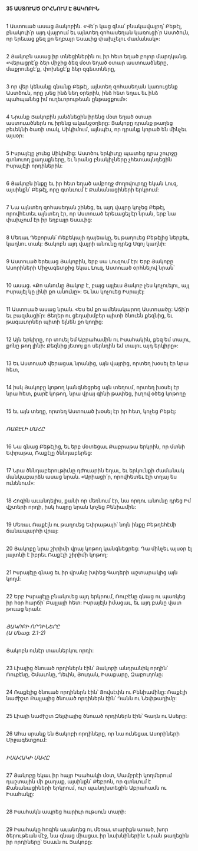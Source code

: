**35 ԱՍՏՈՒԱԾ ՕՐՀՆՈՒՄ Է ՅԱԿՈԲԻՆ**

\
1 Աստուած ասաց Յակոբին. «Վե՛ր կաց գնա՛ բնակավայրդ՝ Բեթէլ, բնակուի՛ր այդ վայրում եւ այնտեղ զոհասեղան կառուցի՛ր Աստծուն, որ երեւաց քեզ քո եղբայր Եսաւից փախչելու ժամանակ»:

\
2 Յակոբն ասաց իր տնեցիներին ու իր հետ եղած բոլոր մարդկանց. «Վերացրէ՛ք ձեր միջից ձեզ մօտ եղած օտար աստուածները, մաքրուեցէ՛ք, փոխեցէ՛ք ձեր զգեստները,

\
3 որ վեր կենանք գնանք Բեթէլ, այնտեղ զոհասեղան կառուցենք Աստծուն, որը լսեց ինձ նեղ օրերին, ինձ հետ եղաւ եւ ինձ պահպանեց իմ ուղեւորութեան ընթացքում»:

\
4 Նրանք Յակոբին յանձնեցին իրենց մօտ եղած օտար աստուածներն ու իրենց ականջօղերը: Յակոբը դրանք թաղեց բեւեկնի ծառի տակ, Սիկիմում, այնպէս, որ դրանք կորած են մինչեւ այսօր:

\
5 Իսրայէլը չուեց Սիկիմից: Աստծու երկիւղը պատեց դրա շուրջը գտնուող քաղաքները, եւ նրանց բնակիչները չհետապնդեցին Իսրայէլի որդիներին:

\
6 Յակոբն ինքը եւ իր հետ եղած ամբողջ ժողովուրդը եկան Լուզ, այսինքն՝ Բեթէլ, որը գտնւում է Քանանացիների երկրում:

\
7 Նա այնտեղ զոհասեղան շինեց, եւ այդ վայրը կոչեց Բեթէլ, որովհետեւ այնտեղ էր, որ Աստուած երեւացել էր նրան, երբ նա փախչում էր իր եղբայր Եսաւից:

\
8 Մեռաւ Դեբորան՝ Ռեբեկայի դայեակը, եւ թաղուեց Բեթէլից ներքեւ, կաղնու տակ: Յակոբն այդ վայրի անունը դրեց Սգոյ կաղնի:

\
9 Աստուած երեւաց Յակոբին, երբ սա Լուզում էր: Երբ Յակոբը Ասորիների Միջագետքից եկաւ Լուզ, Աստուած օրհնելով նրան՝

\
10 ասաց. «Քո անունը Յակոբ է, բայց այլեւս Յակոբ չես կոչուելու, այլ Իսրայէլ կը լինի քո անունը»: Եւ նա կոչուեց Իսրայէլ:

\
11 Աստուած ասաց նրան. «Ես եմ քո ամենակարող Աստուածը: Աճի՛ր եւ բազմացի՛ր: Ցեղեր ու ցեղախմբեր պիտի ծնուեն քեզնից, եւ թագաւորներ պիտի ելնեն քո կողից:

\
12 Այն երկիրը, որ տուել եմ Աբրահամին ու Իսահակին, քեզ եմ տալու, քոնը թող լինի: Քեզնից յետոյ քո սերնդին եմ տալու այդ երկիրը»:

\
13 Եւ Աստուած վերացաւ նրանից, այն վայրից, որտեղ խօսել էր նրա հետ,

\
14 իսկ Յակոբը կոթող կանգնեցրեց այն տեղում, որտեղ խօսել էր նրա հետ, քարէ կոթող, նրա վրայ գինի թափեց, իւղով օծեց կոթողը

\
15 եւ այն տեղը, որտեղ Աստուած խօսել էր իր հետ, կոչեց Բեթէլ:

\
_ՌԱՔԷԼԻ ՄԱՀԸ_

\
16 Նա գնաց Բեթէլից, եւ երբ մօտեցաւ Քաբրաթա երկրին, որ մտնի Եփրաթա, Ռաքէլը ծննդաբերեց:

\
17 Նրա ծննդաբերութիւնը դժուարին եղաւ, եւ երկունքի ժամանակ մանկաբարձն ասաց նրան. «Արիացի՛ր, որովհետեւ էլի տղայ ես ունենում»:

\
18 Հոգին աւանդելիս, քանի որ մեռնում էր, նա որդու անունը դրեց Իմ վշտերի որդի, իսկ հայրը նրան կոչեց Բենիամին:

\
19 Մեռաւ Ռաքէլն ու թաղուեց Եփրաթայի՝ նոյն ինքը Բեթղեհէմի ճանապարհի վրայ:

\
20 Յակոբը նրա շիրիմի վրայ կոթող կանգնեցրեց: Դա մինչեւ այսօր էլ յայտնի է իբրեւ Ռաքէլի շիրիմի կոթող:

\
21 Իսրայէլը գնաց եւ իր վրանը խփեց Գադերի աշտարակից այն կողմ:

\
22 Երբ Իսրայէլը բնակուեց այդ երկրում, Ռուբէնը գնաց ու պառկեց իր հօր հարճի՝ Բալլայի հետ: Իսրայէլն իմացաւ, եւ այդ բանը վատ թուաց նրան:

\
_ՅԱԿՈԲԻ ՈՐԴԻՆԵՐԸ_
\
_(Ա Մնաց. 2.1-2)_

\
Յակոբն ունէր տասներկու որդի:

\
23 Լիայից ծնուած որդիներն էին՝ Յակոբի անդրանիկ որդին՝ Ռուբէնը, Շմաւոնը, Ղեւին, Յուդան, Իսաքարը, Զաբուղոնը:

\
24 Ռաքէլից ծնուած որդիներն էին՝ Յովսէփն ու Բենիամինը: Ռաքէլի նաժիշտ Բալլայից ծնուած որդիներն էին՝ Դանն ու Նեփթաղիմը:

\
25 Լիայի նաժիշտ Զելփայից ծնուած որդիներն էին՝ Գադն ու Ասերը:

\
26 Ահա սրանք են Յակոբի որդիները, որ նա ունեցաւ Ասորիների Միջագետքում:

\
_ԻՍԱՀԱԿԻ ՄԱՀԸ_

\
27 Յակոբը եկաւ իր հայր Իսահակի մօտ, Մամբրէի կողմերում դաշտային մի քաղաք, այսինքն՝ Քեբրոն, որ գտնւում է Քանանացիների երկրում, ուր պանդխտեցին Աբրահամն ու Իսահակը:

\
28 Իսահակն ապրեց հարիւր ութսուն տարի:

\
29 Իսահակը հոգին աւանդեց ու մեռաւ տարիքն առած, խոր ծերութեան մէջ, նա գնաց միացաւ իր նախնիներին: Նրան թաղեցին իր որդիները՝ Եսաւն ու Յակոբը:
